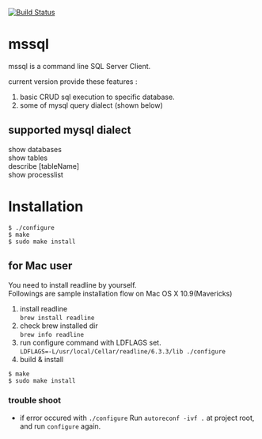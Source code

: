 [![Build Status](https://travis-ci.org/hanhan1978/mssql.svg?branch=master)](https://travis-ci.org/hanhan1978/mssql)

mssql
=========
mssql is a command line SQL Server Client.  
  
current version provide these features :  
1. basic CRUD sql execution to specific database.  
2. some of mysql query dialect (shown below)

## supported mysql dialect
show databases  
show tables  
describe [tableName]  
show processlist  

Installation
==========
```
$ ./configure  
$ make  
$ sudo make install  
```

## for Mac user
You need to install readline by yourself.  
Followings are sample installation flow on Mac OS X 10.9(Mavericks)  

1. install readline  
`brew install readline`
2. check brew installed dir  
`brew info readline`
3. run configure command with LDFLAGS set.  
`LDFLAGS=-L/usr/local/Cellar/readline/6.3.3/lib ./configure`
4. build & install  
```
$ make
$ sudo make install
```

### trouble shoot
+ if error occured with `./configure`
Run `autoreconf -ivf .` at project root, and run `configure` again.
